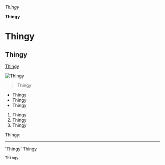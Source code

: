 *Thingy*

**Thingy**

# Thingy

## Thingy

[Thingy](https://apcalpe.github.io/cse15l-lab-reports-sp23/index.html)

![Thingy](https://www.google.com/url?sa=i&url=http%3A%2F%2Ft1.gstatic.com%2Flicensed-image%3Fq%3Dtbn%3AANd9GcQhL8Y6-d7ysCV-CW_MFlLm1yPtXExm7Zi2dhR9ufs88tRKNXF1m0mdX7f5f9bfgiQryu4FIiwn96wb2gY&psig=AOvVaw1vHFZym99LltIjlgBoYnsX&ust=1680913858624000&source=images&cd=vfe&ved=0CA8QjRxqFwoTCPDzip3Clv4CFQAAAAAdAAAAABAI)

> Thingy

* Thingy
* Thingy
* Thingy

1. Thingy
2. Thingy
3. Thingy

Thingy:

---

'Thingy' Thingy

```
Thingy
```
